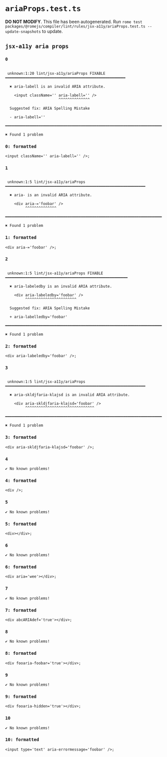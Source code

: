 # `ariaProps.test.ts`

**DO NOT MODIFY**. This file has been autogenerated. Run `rome test packages/@romejs/compiler/lint/rules/jsx-a11y/ariaProps.test.ts --update-snapshots` to update.

## `jsx-a11y aria props`

### `0`

```

 unknown:1:20 lint/jsx-a11y/ariaProps FIXABLE ━━━━━━━━━━━━━━━━━━━━━━━━━━━━━━━━━━━━━━━━━━━━━━━━━━━━━━

  ✖ aria-labell is an invalid ARIA attribute.

    <input className='' aria-labell='' />
                        ^^^^^^^^^^^^^^

  Suggested fix: ARIA Spelling Mistake

  - aria-labell=''

━━━━━━━━━━━━━━━━━━━━━━━━━━━━━━━━━━━━━━━━━━━━━━━━━━━━━━━━━━━━━━━━━━━━━━━━━━━━━━━━━━━━━━━━━━━━━━━━━━━━

✖ Found 1 problem

```

### `0: formatted`

```
<input className='' aria-labell='' />;

```

### `1`

```

 unknown:1:5 lint/jsx-a11y/ariaProps ━━━━━━━━━━━━━━━━━━━━━━━━━━━━━━━━━━━━━━━━━━━━━━━━━━━━━━━━━━━━━━━

  ✖ aria- is an invalid ARIA attribute.

    <div aria-='foobar' />
         ^^^^^^^^^^^^^^

━━━━━━━━━━━━━━━━━━━━━━━━━━━━━━━━━━━━━━━━━━━━━━━━━━━━━━━━━━━━━━━━━━━━━━━━━━━━━━━━━━━━━━━━━━━━━━━━━━━━

✖ Found 1 problem

```

### `1: formatted`

```
<div aria-='foobar' />;

```

### `2`

```

 unknown:1:5 lint/jsx-a11y/ariaProps FIXABLE ━━━━━━━━━━━━━━━━━━━━━━━━━━━━━━━━━━━━━━━━━━━━━━━━━━━━━━━

  ✖ aria-labeledby is an invalid ARIA attribute.

    <div aria-labeledby='foobar' />
         ^^^^^^^^^^^^^^^^^^^^^^^

  Suggested fix: ARIA Spelling Mistake

  + aria-labelledby='foobar'

━━━━━━━━━━━━━━━━━━━━━━━━━━━━━━━━━━━━━━━━━━━━━━━━━━━━━━━━━━━━━━━━━━━━━━━━━━━━━━━━━━━━━━━━━━━━━━━━━━━━

✖ Found 1 problem

```

### `2: formatted`

```
<div aria-labeledby='foobar' />;

```

### `3`

```

 unknown:1:5 lint/jsx-a11y/ariaProps ━━━━━━━━━━━━━━━━━━━━━━━━━━━━━━━━━━━━━━━━━━━━━━━━━━━━━━━━━━━━━━━

  ✖ aria-skldjfaria-klajsd is an invalid ARIA attribute.

    <div aria-skldjfaria-klajsd='foobar' />
         ^^^^^^^^^^^^^^^^^^^^^^^^^^^^^^^

━━━━━━━━━━━━━━━━━━━━━━━━━━━━━━━━━━━━━━━━━━━━━━━━━━━━━━━━━━━━━━━━━━━━━━━━━━━━━━━━━━━━━━━━━━━━━━━━━━━━

✖ Found 1 problem

```

### `3: formatted`

```
<div aria-skldjfaria-klajsd='foobar' />;

```

### `4`

```
✔ No known problems!

```

### `4: formatted`

```
<div />;

```

### `5`

```
✔ No known problems!

```

### `5: formatted`

```
<div></div>;

```

### `6`

```
✔ No known problems!

```

### `6: formatted`

```
<div aria='wee'></div>;

```

### `7`

```
✔ No known problems!

```

### `7: formatted`

```
<div abcARIAdef='true'></div>;

```

### `8`

```
✔ No known problems!

```

### `8: formatted`

```
<div fooaria-foobar='true'></div>;

```

### `9`

```
✔ No known problems!

```

### `9: formatted`

```
<div fooaria-hidden='true'></div>;

```

### `10`

```
✔ No known problems!

```

### `10: formatted`

```
<input type='text' aria-errormessage='foobar' />;

```
